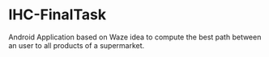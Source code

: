 # IHC-FinalTask
Android Application based on Waze idea to compute the best path between an user to all products of a supermarket.
